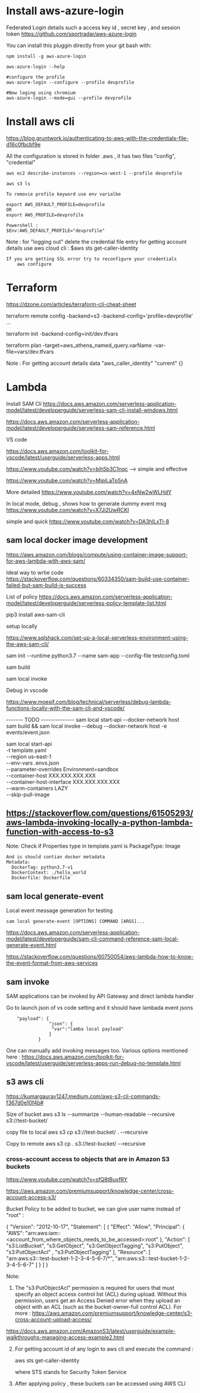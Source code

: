 

# Install aws-azure-login

Federated Login details such a access key id , secret key , and session token 
https://github.com/sportradar/aws-azure-login

You can install this pluggin directly from your git bash with:

	npm install -g aws-azure-login
	
	aws-azure-login --help
	
	#configure the profile
	aws-azure-login --configure --profile devprofile
	
	#Now loging using chromium
	aws-azure-login --mode=gui --profile devprofile



# Install aws cli 
https://blog.gruntwork.io/authenticating-to-aws-with-the-credentials-file-d16c0fbcbf9e

   All the configuration is stored in folder .aws , it has two files "config", "credential" 

	aws ec2 describe-instances --region=us-west-1 --profile devprofile
	
	aws s3 ls 

	To removie profile keyword use env varialbe 

	export AWS_DEFAULT_PROFILE=devprofile
	OR
	export AWS_PROFILE=devprofile
	
	Powershell :
	$Env:AWS_DEFAULT_PROFILE="devprofile"


Note : 
	for "logging out" delete the credential file entry 
	for getting account details use aws cloud cli :
		$aws sts get-caller-identity
		
	If you are getting SSL error try to reconfigure your credentials 
		aws configure


# Terraform 
https://dzone.com/articles/terraform-cli-cheat-sheet

terraform remote config -backend=s3 -backend-config='profile=devprofile' ...

terraform init -backend-config=init/dev.tfvars 

terraform plan -target=aws_athena_named_query.varName -var-file=vars/dev.tfvars



Note :
    For getting account details 
		data "aws_caller_identity" "current" {}

# Lambda 

Install SAM Cli
https://docs.aws.amazon.com/serverless-application-model/latest/developerguide/serverless-sam-cli-install-windows.html

https://docs.aws.amazon.com/serverless-application-model/latest/developerguide/serverless-sam-reference.html

VS code 

https://docs.aws.amazon.com/toolkit-for-vscode/latest/userguide/serverless-apps.html

https://www.youtube.com/watch?v=bih5b3C1nqc --> simple and effective


https://www.youtube.com/watch?v=MipjLaTp5nA


More detailed 
https://www.youtube.com/watch?v=4xNw2wWLHdY

In local mode, debug , shows how to generate dummy event msg 
https://www.youtube.com/watch?v=X7Ji2UwRCKI

simple and quick
https://www.youtube.com/watch?v=DA3hlLxTl-8

## sam local docker image development 

https://aws.amazon.com/blogs/compute/using-container-image-support-for-aws-lambda-with-aws-sam/

Ideal way to wrtie code
https://stackoverflow.com/questions/60334350/sam-build-use-container-failed-but-sam-build-is-success

List of policy 
https://docs.aws.amazon.com/serverless-application-model/latest/developerguide/serverless-policy-template-list.html

pip3 install aws-sam-cli

setup locally 

https://www.sqlshack.com/set-up-a-local-serverless-environment-using-the-aws-sam-cli/

sam init --runtime python3.7 --name sam-app --config-file testconfig.toml

sam build

sam local invoke


Debug in vscode 

https://www.moesif.com/blog/technical/serverless/debug-lambda-functions-locally-with-the-sam-cli-and-vscode/

------- TODO --------------
sam local start-api --docker-network host  
sam build && sam local invoke --debug --docker-network host -e events/event.json

sam local start-api \
-t template.yaml \
--region us-east-1 \
--env-vars .envs.json \
--parameter-overrides Environment=sandbox \
--container-host XXX.XXX.XXX.XXX \
--container-host-interface XXX.XXX.XXX.XXX \
--warm-containers LAZY \
--skip-pull-image

https://stackoverflow.com/questions/61505293/aws-lambda-invoking-locally-a-python-lambda-function-with-access-to-s3
---------------------------

Note: 
	Check if Properties type in template.yaml is 
      PackageType: Image
	  
	And is should contian docker metadata 
	Metadata:
      DockerTag: python3.7-v1
      DockerContext: ./hello_world
      Dockerfile: Dockerfile


## sam local generate-event

Local event message generation for testing 

```
sam local generate-event [OPTIONS] COMMAND [ARGS]...
```

https://docs.aws.amazon.com/serverless-application-model/latest/developerguide/sam-cli-command-reference-sam-local-generate-event.html

https://stackoverflow.com/questions/60750054/aws-lambda-how-to-know-the-event-format-from-aws-services


## sam invoke 

SAM applications can be invoked by API Gateway and direct lambda handler

Go to launch.json of vs code setting and it should have lambada event jsons 

		"payload": {
                    "json": {
                     "var":"lamba local payload"
                    }
                }

One can manually add invoking messages too.
Various options mentioned here :
https://docs.aws.amazon.com/toolkit-for-vscode/latest/userguide/serverless-apps-run-debug-no-template.html



## s3 aws cli 
https://kumargaurav1247.medium.com/aws-s3-cli-commands-f367d0e10f4b#

Size of bucket 
aws s3 ls --summarize --human-readable --recursive s3://test-bucket/

copy file to local 
aws s3 cp s3://test-bucket/ . --recursive

Copy to remote 
aws s3 cp . s3://test-bucket/ --recursive

### cross-account access to objects that are in Amazon S3 buckets
https://www.youtube.com/watch?v=sfQ8tBuxfRY

https://aws.amazon.com/premiumsupport/knowledge-center/cross-account-access-s3/


Bucket Policy to be added to bucket, we can give user name instead of "root" :

{
    "Version": "2012-10-17",
    "Statement": [
        {
            "Effect": "Allow",
            "Principal": {
                "AWS": "arn:aws:iam::<account_from_where_objects_needs_to_be_accessed>:root"
            },
            "Action": [
				"s3:ListBucket",
                "s3:GetObject",
                "s3:GetObjectTagging",
                "s3:PutObject",
				"s3:PutObjectAcl" ,
                "s3:PutObjectTagging"
            ],
            "Resource": [
			"arn:aws:s3:::test-bucket-1-2-3-4-5-6-7/*",
			"arn:aws:s3:::test-bucket-1-2-3-4-5-6-7"
			]
        }
    ]
}



Note: 

1. The "s3:PutObjectAcl" permission is required for users that must specify an object access control list (ACL) during upload. Without this permission, users get an Access Denied error when they upload an object with an ACL (such as the bucket-owner-full control ACL). For more : https://aws.amazon.com/premiumsupport/knowledge-center/s3-cross-account-upload-access/ 

https://docs.aws.amazon.com/AmazonS3/latest/userguide/example-walkthroughs-managing-access-example2.html

2. For getting account id of any login to aws cli and execute the command :
	
	aws sts get-caller-identity
	
	where STS stands for Security Token Service
	
3. After applying policy , these buckets can be accessed using AWS CLI 	